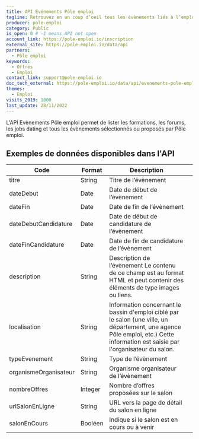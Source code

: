 ```yaml
---
title: API Evénements Pôle emploi
tagline: Retrouvez en un coup d’oeil tous les évènements liés à l’emploi sélectionnés par Pôle emploi : formations, forums, job dating et autres temps forts de l’emploi.
producer: pole-emploi
category: Public
is_open: 0 # -1 means API not open
account_link: https://pole-emploi.io/inscription
external_site: https://pole-emploi.io/data/api
partners:
  - Pôle emploi
keywords:
  - Offres
  - Emploi
contact_link: support@pole-emploi.io
doc_tech_external: https://pole-emploi.io/data/api/evenements-pole-emploi?tabgroup-api=documentation&doc-section=api-doc-section-rechercher-les-salons-en-ligne-en-cours-et-%C3%A0-venir
themes:
  - Emploi
visits_2019: 1000
last_update: 28/11/2022
---
```


L'API Evènements Pôle emploi permet de lister les formations, les forums, les jobs dating et tous les évènements sélectionnés ou proposés par Pôle emploi.

## Exemples de données disponibles dans l'API

| Code                  | Format  | Description                                                                                                                                                                      |   |
|-----------------------|---------|----------------------------------------------------------------------------------------------------------------------------------------------------------------------------------|---|
| titre                 | String  | Titre de l’évènement                                                                                                                                                             |   |
| dateDebut             | Date    | Date de début de l’évènement                                                                                                                                                     |   |
| dateFin               | Date    | Date de fin de l’évènement                                                                                                                                                       |   |
| dateDebutCandidature  | Date    | Date de début de candidature de l’évènement                                                                                                                                      |   |
| dateFinCandidature    | Date    | Date de fin de candidature de l’évènement                                                                                                                                        |   |
| description           | String  | Description de l’évènement Le contenu de ce champ est au format HTML et peut contenir des éléments de type images ou liens.                                                      |   |
| localisation          | String  | Information concernant le bassin d'emploi ciblé par le salon (une ville, un département, une agence Pôle emploi, etc.) Cette information est saisie par l'organisateur du salon. |   |
| typeEvenement         | String  | Type de l’évènement                                                                                                                                                              |   |
| organismeOrganisateur | String  | Organisme organisateur de l’évènement                                                                                                                                            |   |
| nombreOffres          | Integer | Nombre d’offres proposées sur le salon                                                                                                                                           |   |
| urlSalonEnLigne       | String  | URL vers la page de détail du salon en ligne                                                                                                                                     |   |
| salonEnCours          | Booléen | Indique si le salon est en cours ou à venir                                                                                                                                      |   |
